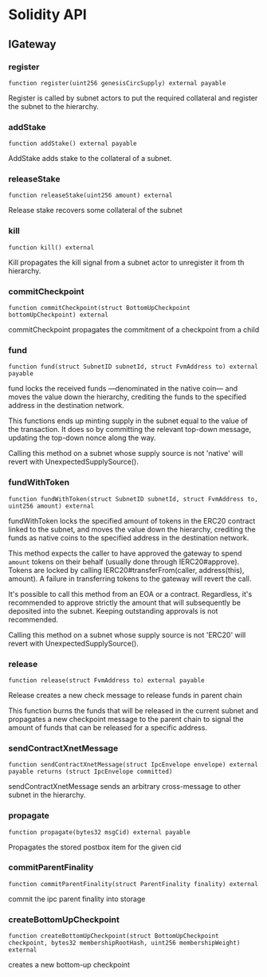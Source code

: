 # Solidity API

## IGateway

### register

```solidity
function register(uint256 genesisCircSupply) external payable
```

Register is called by subnet actors to put the required collateral
and register the subnet to the hierarchy.

### addStake

```solidity
function addStake() external payable
```

AddStake adds stake to the collateral of a subnet.

### releaseStake

```solidity
function releaseStake(uint256 amount) external
```

Release stake recovers some collateral of the subnet

### kill

```solidity
function kill() external
```

Kill propagates the kill signal from a subnet actor to unregister it from th
hierarchy.

### commitCheckpoint

```solidity
function commitCheckpoint(struct BottomUpCheckpoint bottomUpCheckpoint) external
```

commitCheckpoint propagates the commitment of a checkpoint from a child

### fund

```solidity
function fund(struct SubnetID subnetId, struct FvmAddress to) external payable
```

fund locks the received funds —denominated in the native coin— and moves the value down the hierarchy,
crediting the funds to the specified address in the destination network.

This functions ends up minting supply in the subnet equal to the value of the transaction. It does so by
committing the relevant top-down message, updating the top-down nonce along the way.

Calling this method on a subnet whose supply source is not 'native' will revert with UnexpectedSupplySource().

### fundWithToken

```solidity
function fundWithToken(struct SubnetID subnetId, struct FvmAddress to, uint256 amount) external
```

fundWithToken locks the specified amount of tokens in the ERC20 contract linked to the subnet, and
moves the value down the hierarchy, crediting the funds as native coins to the specified address
in the destination network.

This method expects the caller to have approved the gateway to spend `amount` tokens on their behalf
(usually done through IERC20#approve). Tokens are locked by calling IERC20#transferFrom(caller, address(this), amount).
A failure in transferring tokens to the gateway will revert the call.

It's possible to call this method from an EOA or a contract. Regardless, it's recommended to approve strictly
the amount that will subsequently be deposited into the subnet. Keeping outstanding approvals is not recommended.

Calling this method on a subnet whose supply source is not 'ERC20' will revert with UnexpectedSupplySource().

### release

```solidity
function release(struct FvmAddress to) external payable
```

Release creates a new check message to release funds in parent chain

This function burns the funds that will be released in the current subnet
and propagates a new checkpoint message to the parent chain to signal
the amount of funds that can be released for a specific address.

### sendContractXnetMessage

```solidity
function sendContractXnetMessage(struct IpcEnvelope envelope) external payable returns (struct IpcEnvelope committed)
```

sendContractXnetMessage sends an arbitrary cross-message to other subnet in the hierarchy.

### propagate

```solidity
function propagate(bytes32 msgCid) external payable
```

Propagates the stored postbox item for the given cid

### commitParentFinality

```solidity
function commitParentFinality(struct ParentFinality finality) external
```

commit the ipc parent finality into storage

### createBottomUpCheckpoint

```solidity
function createBottomUpCheckpoint(struct BottomUpCheckpoint checkpoint, bytes32 membershipRootHash, uint256 membershipWeight) external
```

creates a new bottom-up checkpoint

